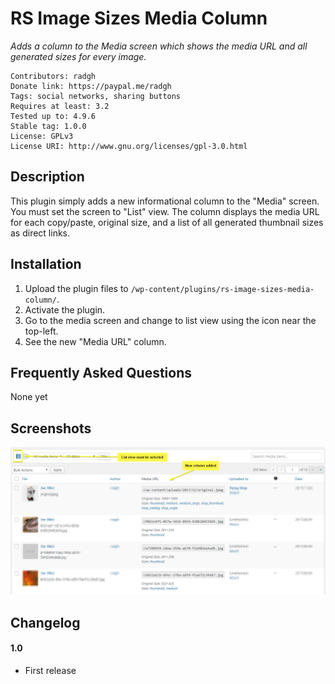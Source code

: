 RS Image Sizes Media Column
==

_Adds a column to the Media screen which shows the media URL and all generated sizes for every image._

    Contributors: radgh
    Donate link: https://paypal.me/radgh
    Tags: social networks, sharing buttons
    Requires at least: 3.2
    Tested up to: 4.9.6
    Stable tag: 1.0.0
    License: GPLv3
    License URI: http://www.gnu.org/licenses/gpl-3.0.html

## Description ##

This plugin simply adds a new informational column to the "Media" screen. You must set the screen to "List" view. The column displays the media URL for each copy/paste, original size, and a list of all generated thumbnail sizes as direct links.

## Installation ##

1. Upload the plugin files to `/wp-content/plugins/rs-image-sizes-media-column/`.
2. Activate the plugin.
3. Go to the media screen and change to list view using the icon near the top-left.
3. See the new "Media URL" column.

## Frequently Asked Questions ##

None yet

## Screenshots ##

![The new media URL column that is added](screenshot-1.png)


## Changelog ##

#### 1.0
* First release